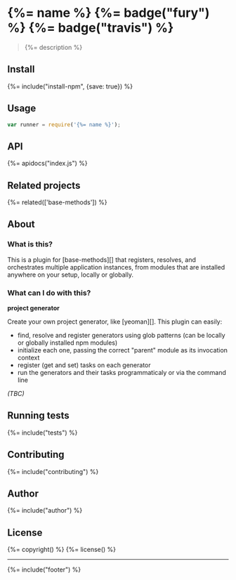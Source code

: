 # {%= name %} {%= badge("fury") %} {%= badge("travis") %}

> {%= description %}

<!-- toc -->

## Install
{%= include("install-npm", {save: true}) %}

## Usage

```js
var runner = require('{%= name %}');
```

## API
{%= apidocs("index.js") %}

## Related projects
{%= related(['base-methods']) %}  

## About

### What is this?

This is a plugin for [base-methods][] that registers, resolves, and orchestrates multiple application instances, from modules that are installed anywhere on your setup, locally or globally.

### What can I do with this?

**project generator**

Create your own project generator, like [yeoman][]. This plugin can easily:

- find, resolve and register generators using glob patterns (can be locally or globally installed npm modules)
- initialize each one, passing the correct "parent" module as its invocation context
- register (get and set) tasks on each generator
- run the generators and their tasks programmaticaly or via the command line

_(TBC)_

## Running tests
{%= include("tests") %}

## Contributing
{%= include("contributing") %}

## Author
{%= include("author") %}

## License
{%= copyright() %}
{%= license() %}

***

{%= include("footer") %}
